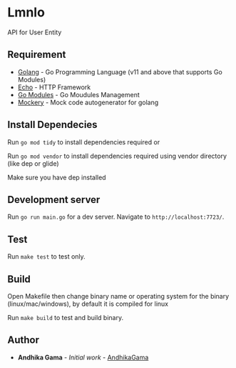# Lmnlo

API for User Entity

## Requirement

- [Golang](https://golang.org) - Go Programming Language (v11 and above that supports Go Modules)
- [Echo](https://echo.labstack.com/) - HTTP Framework
- [Go Modules](https://github.com/golang/go/wiki/Modules) - Go Moudules Management
- [Mockery](https://github.com/vektra/mockery) - Mock code autogenerator for golang

## Install Dependecies

Run `go mod tidy` to install dependencies required or

Run `go mod vendor` to install dependencies required using vendor directory (like dep or glide)

Make sure you have dep installed

## Development server

Run `go run main.go` for a dev server. Navigate to `http://localhost:7723/`.

## Test

Run `make test` to test only.

## Build

Open Makefile then change binary name or operating system for the binary (linux/mac/windows), by default it is compiled for linux

Run `make build` to test and build binary.

## Author

- **Andhika Gama** - _Initial work_ - [AndhikaGama](https://github.com/andhikagama)
